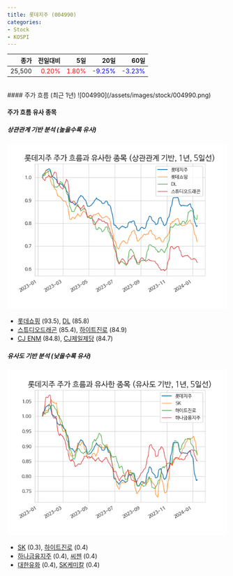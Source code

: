 ```yaml
---
title: 롯데지주 (004990)
categories:
- Stock
- KOSPI
---
```


|종가|전일대비|5일|20일|60일|
|---:|-------:|--:|---:|---:|
|25,500|<span style="color: red">0.20%</span>|<span style="color: red">1.80%</span>|<span style="color: blue">-9.25%</span>|<span style="color: blue">-3.23%</span>|

<!-- more -->
<br>
#### 주가 흐름 (최근 1년)
![004990](/assets/images/stock/004990.png)


#### 주가 흐름 유사 종목


##### 상관관계 기반 분석 (높을수록 유사)
![004990](/assets/images/stock/004990_corr.png)
- [롯데쇼핑](/023530/) (93.5), [DL](/000210/) (85.8)
- [스튜디오드래곤](/253450/) (85.4), [하이트진로](/000080/) (84.9)
- [CJ ENM](/035760/) (84.8), [CJ제일제당](/097950/) (84.7)


##### 유사도 기반 분석 (낮을수록 유사)	
![004990](/assets/images/stock/004990_sim.png)
- [SK](/034730/) (0.3), [하이트진로](/000080/) (0.4)
- [하나금융지주](/086790/) (0.4), [씨젠](/096530/) (0.4)
- [대한유화](/006650/) (0.4), [SK케미칼](/285130/) (0.4)
